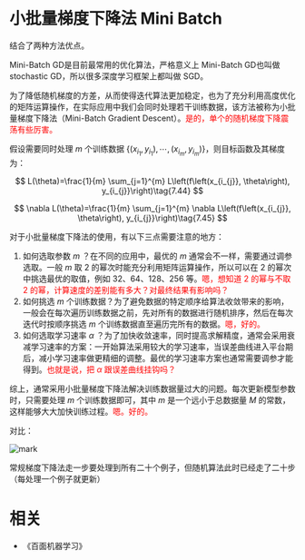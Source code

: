 

# 小批量梯度下降法 Mini Batch



结合了两种方法优点。


Mini-Batch GD是目前最常用的优化算法，严格意义上 Mini-Batch GD也叫做 stochastic GD，所以很多深度学习框架上都叫做 SGD。

为了降低随机梯度的方差，从而使得迭代算法更加稳定，也为了充分利用高度优化的矩阵运算操作，在实际应用中我们会同时处理若干训练数据，该方法被称为小批量梯度下降法（Mini-Batch Gradient Descent）。<span style="color:red;">是的，单个的随机梯度下降震荡有些厉害。</span>

假设需要同时处理 $m$ 个训练数据 $\left\{\left(x_{i_{1}}, y_{i_{1}}\right), \cdots,\left(x_{i_{m}}, y_{i_{m}}\right)\right\}$，则目标函数及其梯度为：


$$
L(\theta)=\frac{1}{m} \sum_{j=1}^{m} L\left(f\left(x_{i_{j}}, \theta\right), y_{i_{j}}\right)\tag{7.44}
$$

$$
\nabla L(\theta)=\frac{1}{m} \sum_{j=1}^{m} \nabla L\left(f\left(x_{i_{j}}, \theta\right), y_{i_{j}}\right)\tag{7.45}
$$

对于小批量梯度下降法的使用，有以下三点需要注意的地方：


1. 如何选取参数 $m$ ？在不同的应用中，最优的 $m$ 通常会不一样，需要通过调参选取。一般 $m$ 取 $2$ 的幂次时能充分利用矩阵运算操作，所以可以在 $2$ 的幂次中挑选最优的取值，例如 32、64、128、256 等。<span style="color:red;">嗯，想知道 $2$ 的幂与不取 $2$ 的幂，计算速度的差别能有多大？对最终结果有影响吗？</span>
2. 如何挑选 $m$ 个训练数据？为了避免数据的特定顺序给算法收敛带来的影响，一般会在每次遍历训练数据之前，先对所有的数据进行随机排序，然后在每次迭代时按顺序挑选 $m$ 个训练数据直至遍历完所有的数据。<span style="color:red;">嗯，好的。</span>
3. 如何选取学习速率 $\alpha$ ？为了加快收敛速率，同时提高求解精度，通常会采用衰减学习速率的方案：一开始算法采用较大的学习速率，当误差曲线进入平台期后，减小学习速率做更精细的调整。最优的学习速率方案也通常需要调参才能得到。<span style="color:red;">也就是说，把 $\alpha$ 跟误差曲线挂钩吗？</span>


综上，通常采用小批量梯度下降法解决训练数据量过大的问题。每次更新模型参数时，只需要处理 $m$ 个训练数据即可，其中 $m$ 是一个远小于总数据量 $M$ 的常数，这样能够大大加快训练过程。<span style="color:red;">嗯。好的。</span>

对比：

![mark](http://images.iterate.site/blog/image/20190818/W4itPgm6zLdr.png?imageslim)

常规梯度下降法走一步要处理到所有二十个例子，但随机算法此时已经走了二十步（每处理一个例子就更新）

# 相关

- 《百面机器学习》

